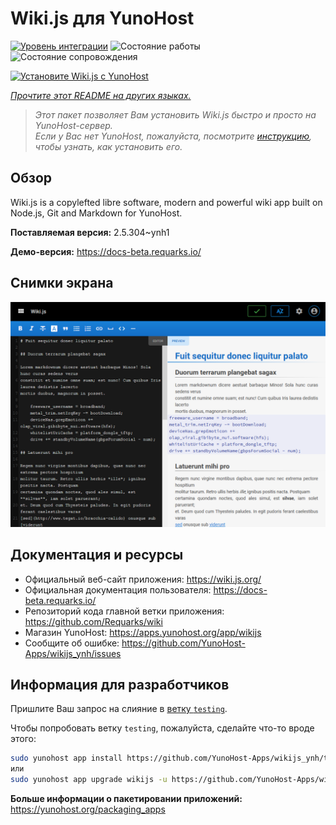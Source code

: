 <!--
Важно: этот README был автоматически сгенерирован <https://github.com/YunoHost/apps/tree/master/tools/readme_generator>
Он НЕ ДОЛЖЕН редактироваться вручную.
-->

# Wiki.js для YunoHost

[![Уровень интеграции](https://dash.yunohost.org/integration/wikijs.svg)](https://ci-apps.yunohost.org/ci/apps/wikijs/) ![Состояние работы](https://ci-apps.yunohost.org/ci/badges/wikijs.status.svg) ![Состояние сопровождения](https://ci-apps.yunohost.org/ci/badges/wikijs.maintain.svg)

[![Установите Wiki.js с YunoHost](https://install-app.yunohost.org/install-with-yunohost.svg)](https://install-app.yunohost.org/?app=wikijs)

*[Прочтите этот README на других языках.](./ALL_README.md)*

> *Этот пакет позволяет Вам установить Wiki.js быстро и просто на YunoHost-сервер.*  
> *Если у Вас нет YunoHost, пожалуйста, посмотрите [инструкцию](https://yunohost.org/install), чтобы узнать, как установить его.*

## Обзор

Wiki.js is a copylefted libre software, modern and powerful wiki app built on Node.js, Git and Markdown for YunoHost.


**Поставляемая версия:** 2.5.304~ynh1

**Демо-версия:** <https://docs-beta.requarks.io/>

## Снимки экрана

![Снимок экрана Wiki.js](./doc/screenshots/screenshot1.png)

## Документация и ресурсы

- Официальный веб-сайт приложения: <https://wiki.js.org/>
- Официальная документация пользователя: <https://docs-beta.requarks.io/>
- Репозиторий кода главной ветки приложения: <https://github.com/Requarks/wiki>
- Магазин YunoHost: <https://apps.yunohost.org/app/wikijs>
- Сообщите об ошибке: <https://github.com/YunoHost-Apps/wikijs_ynh/issues>

## Информация для разработчиков

Пришлите Ваш запрос на слияние в [ветку `testing`](https://github.com/YunoHost-Apps/wikijs_ynh/tree/testing).

Чтобы попробовать ветку `testing`, пожалуйста, сделайте что-то вроде этого:

```bash
sudo yunohost app install https://github.com/YunoHost-Apps/wikijs_ynh/tree/testing --debug
или
sudo yunohost app upgrade wikijs -u https://github.com/YunoHost-Apps/wikijs_ynh/tree/testing --debug
```

**Больше информации о пакетировании приложений:** <https://yunohost.org/packaging_apps>
